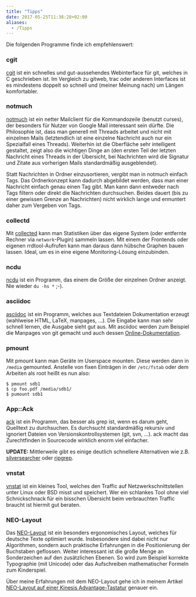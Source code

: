 ```yaml
---
title: "Tipps"
date: 2017-05-25T11:38:28+02:00
aliases:
  - /Tipps
---
```


Die folgenden Programme finde ich empfehlenswert:

### cgit

[cgit](http://git.zx2c4.com/cgit/) ist ein schnelles
und gut-aussehendes Webinterface für git, welches in C geschrieben ist. Im
Vergleich zu gitweb, trac oder anderen Interfaces ist es mindestens doppelt
so schnell und (meiner Meinung nach) um Längen komfortabler.

### notmuch

[notmuch](https://notmuchmail.org/) ist ein netter Mailclient für die
Kommandozeile (benutzt curses), der besonders für Nutzer von Google
Mail interessant sein dürfte. Die Philosophie ist, dass man generell
mit Threads arbeitet und nicht mit einzelnen Mails (letztendlich ist
eine einzelne Nachricht auch nur ein Spezialfall eines
Threads). Weiterhin ist die Oberfläche sehr intelligent gestaltet,
zeigt also die wichtigen Dinge an (den ersten Teil der letzten
Nachricht eines Threads in der Übersicht, bei Nachrichten wird die
Signatur und Zitate aus vorherigen Mails standardmäßig ausgeblendet).

Statt Nachrichten in Ordner einzusortieren, vergibt man in notmuch
einfach Tags. Das Ordnerkonzept kann dadurch abgebildet werden, dass
man einer Nachricht einfach genau einen Tag gibt. Man kann dann
entweder nach Tags filtern oder direkt die Nachrichten
durchsuchen. Beides dauert (bis zu einer gewissen Grenze an
Nachrichten) nicht wirklich lange und ermuntert daher zum Vergeben von
Tags.

### collectd

Mit [collected](http://collectd.org/) kann man Statistiken über das
eigene System (oder entfernte Rechner via `network`-Plugin) sammeln
lassen. Mit einem der Frontends oder eigenen rrdtool-Aufrufen kann man
daraus dann hübsche Graphen bauen lassen. Ideal, um es in eine eigene
Monitoring-Lösung einzubinden.

### ncdu

[ncdu](http://dev.yorhel.nl/ncdu) ist ein Programm,
das einem die Größe der einzelnen Ordner anzeigt. Nie wieder
`du -hs *` ;-).

### asciidoc

[asciidoc](http://www.methods.co.nz/asciidoc/) ist ein Programm,
welches aus Textdateien Dokumentation erzeugt (wahlweise HTML, LaTeX,
manpages, …). Die Eingabe kann man sehr schnell lernen, die Ausgabe
sieht gut aus. Mit asciidoc werden zum Beispiel die Manpages von git
gemacht und auch dessen
[Online-Dokumentation](http://www.kernel.org/pub/software/scm/git/docs/).

### pmount

Mit pmount kann man Geräte im Userspace mounten. Diese werden dann in
`/media` gemounted. Anstelle von fixen Einträgen in der `/etc/fstab`
oder dem Arbeiten als root heißt es nun also:

    $ pmount sdb1
    $ cp foo.pdf /media/sdb1/
    $ pumount sdb1

### App::Ack

[ack](http://betterthangrep.com/) ist ein Programm, das besser als
grep ist, wenn es darum geht, Quelltext zu durchsuchen. Es durchsucht
standardmäßig rekursiv und ignoriert Dateien von
Versionskontrollsystemen (git, svn, …). ack macht das Zurechtfinden in
Sourcecode wirklich enorm viel einfacher.

**UPDATE:** Mittlerweile gibt es einige deutlich schnellere
Alternativen wie
z.B. [silversearcher](https://github.com/ggreer/the_silver_searcher)
oder [ripgrep](https://github.com/BurntSushi/ripgrep).

### vnstat

[vnstat](http://humdi.net/vnstat/) ist ein kleines Tool, welches den
Traffic auf Netzwerkschnittstellen unter Linux oder BSD misst und
speichert. Wer ein schlankes Tool ohne viel Schnickschnack für ein
bisschen Übersicht beim verbrauchten Traffic braucht ist hiermit gut
beraten.

### NEO-Layout

Das [NEO-Layout](http://www.neo-layout.org/) ist ein besonders
ergonomisches Layout, welches für deutsche Texte optimiert
wurde. Insbesondere sind dabei nicht nur Algorithmen, sondern auch
praktische Erfahrungen in die Positionierung der Buchstaben
geflossen. Weiter interessant ist die große Menge an Sonderzeichen auf
den zusätzlichen Ebenen. So wird zum Beispiel korrekte Typographie
(mit Unicode) oder das Aufschreiben mathematischer Formeln zum
Kinderspiel.

Über meine Erfahrungen mit dem NEO-Layout gehe ich in meinem Artikel
[NEO-Layout auf einer Kinesis
Advantage-Tastatur](/Artikel/Neo_Kinesis) genauer ein.

